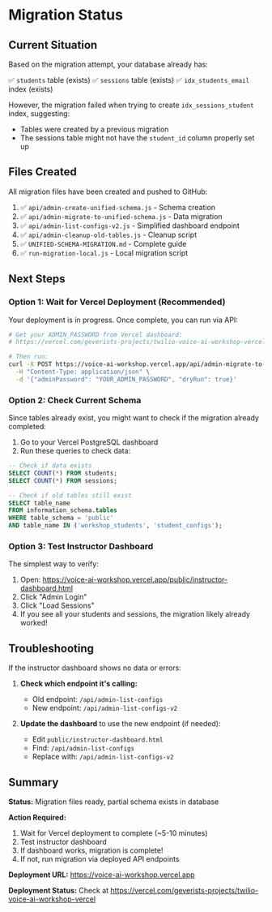 # Migration Status

## Current Situation

Based on the migration attempt, your database already has:

✅ `students` table (exists)
✅ `sessions` table (exists)
✅ `idx_students_email` index (exists)

However, the migration failed when trying to create `idx_sessions_student` index, suggesting:
- Tables were created by a previous migration
- The sessions table might not have the `student_id` column properly set up

## Files Created

All migration files have been created and pushed to GitHub:

1. ✅ `api/admin-create-unified-schema.js` - Schema creation
2. ✅ `api/admin-migrate-to-unified-schema.js` - Data migration
3. ✅ `api/admin-list-configs-v2.js` - Simplified dashboard endpoint
4. ✅ `api/admin-cleanup-old-tables.js` - Cleanup script
5. ✅ `UNIFIED-SCHEMA-MIGRATION.md` - Complete guide
6. ✅ `run-migration-local.js` - Local migration script

## Next Steps

### Option 1: Wait for Vercel Deployment (Recommended)

Your deployment is in progress. Once complete, you can run via API:

```bash
# Get your ADMIN_PASSWORD from Vercel dashboard:
# https://vercel.com/geverists-projects/twilio-voice-ai-workshop-vercel/settings/environment-variables

# Then run:
curl -X POST https://voice-ai-workshop.vercel.app/api/admin-migrate-to-unified-schema \
  -H "Content-Type: application/json" \
  -d '{"adminPassword": "YOUR_ADMIN_PASSWORD", "dryRun": true}'
```

### Option 2: Check Current Schema

Since tables already exist, you might want to check if the migration already completed:

1. Go to your Vercel PostgreSQL dashboard
2. Run these queries to check data:

```sql
-- Check if data exists
SELECT COUNT(*) FROM students;
SELECT COUNT(*) FROM sessions;

-- Check if old tables still exist
SELECT table_name
FROM information_schema.tables
WHERE table_schema = 'public'
AND table_name IN ('workshop_students', 'student_configs');
```

### Option 3: Test Instructor Dashboard

The simplest way to verify:

1. Open: https://voice-ai-workshop.vercel.app/public/instructor-dashboard.html
2. Click "Admin Login"
3. Click "Load Sessions"
4. If you see all your students and sessions, the migration likely already worked!

## Troubleshooting

If the instructor dashboard shows no data or errors:

1. **Check which endpoint it's calling:**
   - Old endpoint: `/api/admin-list-configs`
   - New endpoint: `/api/admin-list-configs-v2`

2. **Update the dashboard** to use the new endpoint (if needed):
   - Edit `public/instructor-dashboard.html`
   - Find: `/api/admin-list-configs`
   - Replace with: `/api/admin-list-configs-v2`

## Summary

**Status:** Migration files ready, partial schema exists in database

**Action Required:**
1. Wait for Vercel deployment to complete (~5-10 minutes)
2. Test instructor dashboard
3. If dashboard works, migration is complete!
4. If not, run migration via deployed API endpoints

**Deployment URL:** https://voice-ai-workshop.vercel.app

**Deployment Status:** Check at https://vercel.com/geverists-projects/twilio-voice-ai-workshop-vercel
